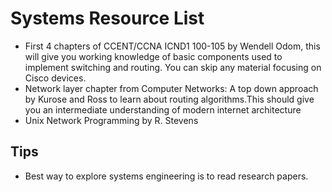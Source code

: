 # Systems Resource List

- First 4 chapters of CCENT/CCNA ICND1 100-105 by Wendell Odom, this will give you working knowledge of basic components used to implement switching and routing. You can skip any material focusing on Cisco devices.
- Network layer chapter from Computer Networks: A top down approach by Kurose and Ross to learn about routing algorithms.This should give you an intermediate understanding of modern internet architecture
- Unix Network Programming by R. Stevens

## Tips
- Best way to explore systems engineering is to read research papers.

